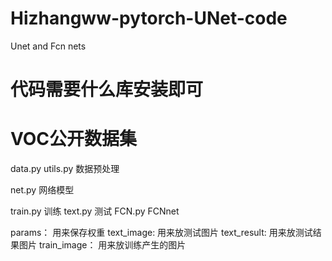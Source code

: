 # Hizhangww-pytorch-UNet-code
Unet and Fcn nets

# 代码需要什么库安装即可
# VOC公开数据集 

data.py     utils.py 	数据预处理

net.py 		  网络模型

train.py 		训练
text.py  		测试
FCN.py      FCNnet

params：		用来保存权重
text_image: 	用来放测试图片
text_result: 	用来放测试结果图片
train_image：	用来放训练产生的图片

